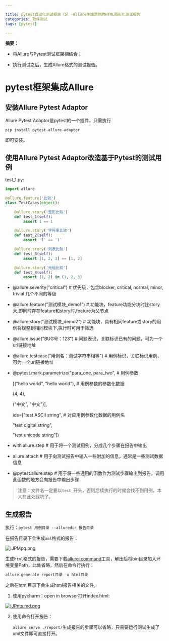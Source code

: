 ```yaml
---

title: pytest自动化测试框架（5）-Allure生成漂亮的HTML图形化测试报告
categories: 软件测试
tags: [pytest]

---
```


**摘要：**

- 将Allure与Pytest测试框架相结合； 

- 执行测试之后，生成Allure格式的测试报告。

<!-- more -->

# pytest框架集成Allure

## 安装Allure Pytest Adaptor

Allure Pytest Adaptor是pytest的一个插件，只需执行

`pip install pytest-allure-adaptor`

即可安装。

## 使用Allure Pytest Adaptor改造基于Pytest的测试用例

test_1.py:

```python
import allure

@allure.feature('比较')
class TestCases(object):

    @allure.story('整形比较')
    def test_1(self):
        assert 1 == 1

    @allure.story('字符串比较')
    def test_2(self):
        assert '1' == '1'

    @allure.story('列表比较')
    def test_3(self):
        assert [1, 2, 3] == [1, 2]

    @allure.story('元组比较')
    def test_4(self):
        assert (1, 2) in (1, 2, 3)

```
- @allure.severity("critical")               # 优先级，包含blocker, critical, normal, minor, trivial 几个不同的等级

- @allure.feature("测试模块_demo1")           # 功能块，feature功能分块时比story大,即同时存在feature和story时,feature为父节点

- @allure.story("测试模块_demo2")             # 功能块，具有相同feature或story的用例将规整到相同模块下,执行时可用于筛选

- @allure.issue("BUG号：123")                 # 问题表识，关联标识已有的问题，可为一个url链接地址

- @allure.testcase("用例名：测试字符串相等")      # 用例标识，关联标识用例，可为一个url链接地址

- @pytest.mark.parametrize("para_one, para_two",              # 用例参数

  [("hello world", "hello world"),   # 用例参数的参数化数据

  (4, 4),

  ("中文", "中文")],

  ids=["test ASCII string",          # 对应用例参数化数据的用例名

  "test digital string",

  "test unicode string"])

- with allure.step # 用于将一个测试用例，分成几个步骤在报告中输出

- allure.attach # 用于向测试报告中输入一些附加的信息，通常是一些测试数据信息

- @pytest.allure.step # 用于将一些通用的函数作为测试步骤输出到报告，调用此函数的地方会向报告中输出步骤




> 注意：文件名一定要以`test_`开头，否则后续执行的时候会找不到用例，本人在此处踩坑了。

## 生成报告

执行：`pytest 用例目录 --alluredir 报告目录`

在报告目录下会生成`xml`格式的报告：

![iJPMpq.png](http://img.qizhenjun.com/TIM截图20180929180542.png)

生成`html`格式的报告，需要下载[allure-command](https://github.com/allure-framework/allure1/releases/download/allure-core-1.5.2/allure-commandline.zip)工具，解压后将bin目录加入环境变量Path，此处省略，然后在命令行执行：

```python
allure generate report目录 -o html目录
```

之后在html目录下会生成html报告相关的文件，

1. 使用pycharm：open in browser打开index.html:

[![iJPnts.md.png](http://img.qizhenjun.com/TIM截图20180929181214.png)](https://imgchr.com/i/iJPnts)

2. 使用命令打开报告：

   `allure serve ./report/`生成报告的步骤可以省略，只需要运行测试生成了xml文件即可直接打开。

